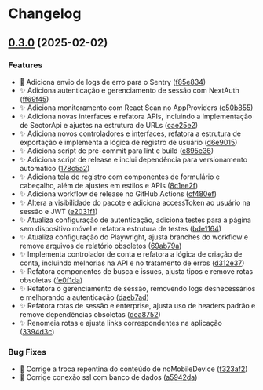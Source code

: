 # Changelog

## [0.3.0](https://github.com/welllucky/Services/compare/0.2.0...v0.3.0) (2025-02-02)


### Features

* :monocle_face: Adiciona envio de logs de erro para o Sentry ([f85e834](https://github.com/welllucky/Services/commit/f85e83453c154bdb5fea06eed2a92c6b2715016a))
* :sparkles: Adiciona autenticação e gerenciamento de sessão com NextAuth ([ff69f45](https://github.com/welllucky/Services/commit/ff69f45709e58e5d2a45601802b7d277116e8a0d))
* :sparkles: Adiciona monitoramento com React Scan no AppProviders ([c50b855](https://github.com/welllucky/Services/commit/c50b855cdbdd8117b2477be25160d295af7af1bb))
* :sparkles: Adiciona novas interfaces e refatora APIs, incluindo a implementação de SectorApi e ajustes na estrutura de URLs ([cae25e2](https://github.com/welllucky/Services/commit/cae25e2270f3919620492f11118ffd01bf8f20bf))
* :sparkles: Adiciona novos controladores e interfaces, refatora a estrutura de exportação e implementa a lógica de registro de usuário ([d6e9015](https://github.com/welllucky/Services/commit/d6e9015087b4b37a28924bf4234e1bb14a42cd54))
* :sparkles: Adiciona script de pré-commit para lint e build ([c895e36](https://github.com/welllucky/Services/commit/c895e3681b1e02e609a6fc143a1ad6b69115e332))
* :sparkles: Adiciona script de release e inclui dependência para versionamento automático ([178c5a2](https://github.com/welllucky/Services/commit/178c5a2c7623035b4681bf203f0a672441d7b75d))
* :sparkles: Adiciona tela de registro com componentes de formulário e cabeçalho, além de ajustes em estilos e APIs ([8c1ee2f](https://github.com/welllucky/Services/commit/8c1ee2f3b6fd563b49c9b55c46b46ab2d7436a07))
* :sparkles: Adiciona workflow de release no GitHub Actions ([cf480ef](https://github.com/welllucky/Services/commit/cf480ef52409b215cc38c554ecb9f721f21b03c3))
* :sparkles: Altera a visibilidade do pacote e adiciona accessToken ao usuário na sessão e JWT ([e2031f1](https://github.com/welllucky/Services/commit/e2031f14b0f8a15b0a3d1f53667d110fc084098a))
* :sparkles: Atualiza configuração de autenticação, adiciona testes para a página sem dispositivo móvel e refatora estrutura de testes ([bde1164](https://github.com/welllucky/Services/commit/bde116449bc0e89e48fb2ca230d3f49b92530260))
* :sparkles: Atualiza configuração do Playwright, ajusta branches do workflow e remove arquivos de relatório obsoletos ([69ab79a](https://github.com/welllucky/Services/commit/69ab79a79858e47353e26eb9ab4a6d3729896e99))
* :sparkles: Implementa controlador de conta e refatora a lógica de criação de conta, incluindo melhorias na API e no tratamento de erros ([d312e37](https://github.com/welllucky/Services/commit/d312e377eaff287ed50f3ba0a696b102b7eb19c0))
* :sparkles: Refatora componentes de busca e issues, ajusta tipos e remove rotas obsoletas ([fe0f1da](https://github.com/welllucky/Services/commit/fe0f1da792a487fa9bc62e4af455cf82ae278046))
* :sparkles: Refatora o gerenciamento de sessão, removendo logs desnecessários e melhorando a autenticação ([daeb7ad](https://github.com/welllucky/Services/commit/daeb7adbae3596c955a696642de804dfa0dd7bea))
* :sparkles: Refatora rotas de sessão e enterprise, ajusta uso de headers padrão e remove dependências obsoletas ([dea8752](https://github.com/welllucky/Services/commit/dea8752521e4b92908e660932a4a9b296a24348b))
* :sparkles: Renomeia rotas e ajusta links correspondentes na aplicação ([3394d3c](https://github.com/welllucky/Services/commit/3394d3c981d6f00f1be4091dea71daad9011fad2))


### Bug Fixes

* :bug: Corrige a troca repentina do conteúdo de noMobileDevice ([f323af2](https://github.com/welllucky/Services/commit/f323af27fd1581332d737a2331d783037d837403))
* :bug: Corrige conexão ssl com banco de dados ([a5942da](https://github.com/welllucky/Services/commit/a5942da042dbdd4b80a2a3e4e8f5e0d7b6ebf0ff))
